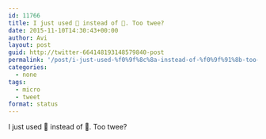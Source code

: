 ```yaml
---
id: 11766
title: I just used 🌊 instead of 👋. Too twee?
date: 2015-11-10T14:30:43+00:00
author: Avi
layout: post
guid: http://twitter-664148193148579840-post
permalink: '/post/i-just-used-%f0%9f%8c%8a-instead-of-%f0%9f%91%8b-too-twee/'
categories:
  - none
tags:
  - micro
  - tweet
format: status
---
```

I just used 🌊 instead of 👋. Too twee?